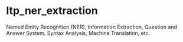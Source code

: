 # ltp_ner_extraction
Named Entity Recognition (NER), Information Extraction, Question and Answer System, Syntax Analysis, Machine Translation, etc.
